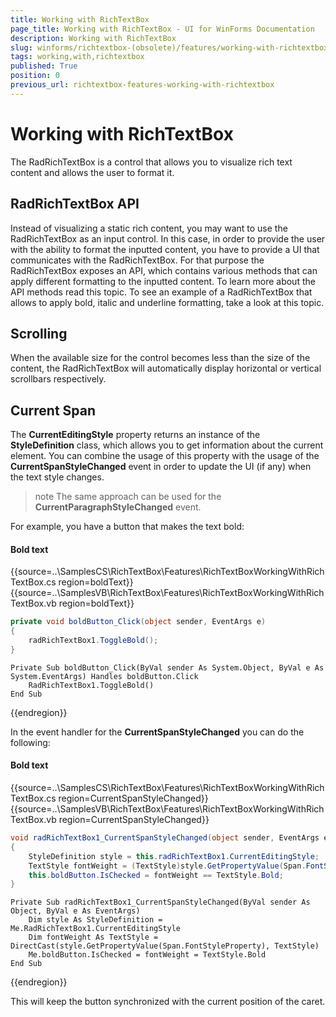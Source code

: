 ```yaml
---
title: Working with RichTextBox
page_title: Working with RichTextBox - UI for WinForms Documentation
description: Working with RichTextBox
slug: winforms/richtextbox-(obsolete)/features/working-with-richtextbox
tags: working,with,richtextbox
published: True
position: 0
previous_url: richtextbox-features-working-with-richtextbox
---
```


# Working with RichTextBox

The RadRichTextBox is a control that allows you to visualize rich text content and allows the user to format it.

## RadRichTextBox API

Instead of visualizing a static rich content, you may want to use the RadRichTextBox as an input control. In this case, in order to provide the user with the ability to format the inputted content, you have to provide a UI that communicates with the RadRichTextBox. For that purpose the RadRichTextBox exposes an API, which contains various methods that can apply different formatting to the inputted content. To learn more about the API methods read this topic. To see an example of a RadRichTextBox that allows to apply bold, italic and underline formatting, take a look at this topic.

## Scrolling

When the available size for the control becomes less than the size of the content, the RadRichTextBox will automatically display horizontal or vertical scrollbars respectively.

## Current Span

The __CurrentEditingStyle__ property returns an instance of the __StyleDefinition__ class, which allows you to get information about the current element. You can combine the usage of this property with the usage of the __CurrentSpanStyleChanged__ event in order to update the UI (if any) when the text style changes.

>note The same approach can be used for the __CurrentParagraphStyleChanged__ event.
>

For example, you have a button that makes the text bold:

#### Bold text

{{source=..\SamplesCS\RichTextBox\Features\RichTextBoxWorkingWithRichTextBox.cs region=boldText}} 
{{source=..\SamplesVB\RichTextBox\Features\RichTextBoxWorkingWithRichTextBox.vb region=boldText}} 

````C#
private void boldButton_Click(object sender, EventArgs e)
{
    radRichTextBox1.ToggleBold();
}

````
````VB.NET
Private Sub boldButton_Click(ByVal sender As System.Object, ByVal e As System.EventArgs) Handles boldButton.Click
    RadRichTextBox1.ToggleBold()
End Sub

````

{{endregion}}

In the event handler for the __CurrentSpanStyleChanged__ you can do the following:

#### Bold text

{{source=..\SamplesCS\RichTextBox\Features\RichTextBoxWorkingWithRichTextBox.cs region=CurrentSpanStyleChanged}} 
{{source=..\SamplesVB\RichTextBox\Features\RichTextBoxWorkingWithRichTextBox.vb region=CurrentSpanStyleChanged}} 

````C#
void radRichTextBox1_CurrentSpanStyleChanged(object sender, EventArgs e)
{
    StyleDefinition style = this.radRichTextBox1.CurrentEditingStyle;
    TextStyle fontWeight = (TextStyle)style.GetPropertyValue(Span.FontStyleProperty);
    this.boldButton.IsChecked = fontWeight == TextStyle.Bold;
}

````
````VB.NET
Private Sub radRichTextBox1_CurrentSpanStyleChanged(ByVal sender As Object, ByVal e As EventArgs)
    Dim style As StyleDefinition = Me.RadRichTextBox1.CurrentEditingStyle
    Dim fontWeight As TextStyle = DirectCast(style.GetPropertyValue(Span.FontStyleProperty), TextStyle)
    Me.boldButton.IsChecked = fontWeight = TextStyle.Bold
End Sub

````

{{endregion}}

This will keep the button synchronized with the current position of the caret.
